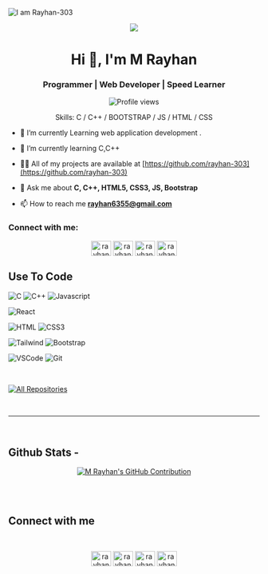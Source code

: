 ![I am Rayhan-303](https://i.ibb.co.com/sm7jwDD/bjhvvjhv.gif)
<center><img src="https://i.ibb.co.com/sm7jwDD/bjhvvjhv.gif"></center>
<h1 align="center">Hi 👋, I'm M Rayhan</h1>
<h3 align="center">Programmer | Web Developer | Speed Learner</h3>


<div align="center">

![Profile views](https://komarev.com/ghpvc/?username=rayhan-303&color=orange)

Skills: C / C++ / BOOTSTRAP / JS / HTML / CSS

</div>

- 🔭 I’m currently Learning web application development .

- 🌱 I’m currently learning C,C++

- 👨‍💻 All of my projects are available at [https://github.com/rayhan-303](https://github.com/rayhan-303)
  
- 💬 Ask me about **C, C++, HTML5, CSS3, JS, Bootstrap**

- 📫 How to reach me **rayhan6355@gmail.com**

<h3 align="left">Connect with me:</h3>

<p align="center">
<a href="https://www.facebook.com/m.raihan303" target="#"><img align="center" src="https://raw.githubusercontent.com/rahuldkjain/github-profile-readme-generator/master/src/images/icons/Social/facebook.svg" alt="rayhan-303" height="30" width="40" /></a>
<a href="https://x.com/rayhan-303" target="#"><img align="center" src="https://raw.githubusercontent.com/rahuldkjain/github-profile-readme-generator/master/src/images/icons/Social/twitter.svg" alt="rayhan-303" height="30" width="40" /></a>
<a href="https://www.linkedin.com/in/rayhan-303/" target="#"><img align="center" src="https://raw.githubusercontent.com/rahuldkjain/github-profile-readme-generator/master/src/images/icons/Social/linked-in-alt.svg" alt="rayhan-303" height="30" width="40" /></a>
<a href="https://www.instagram.com/rayhan-303/" target="#"><img align="center" src="https://raw.githubusercontent.com/rahuldkjain/github-profile-readme-generator/master/src/images/icons/Social/instagram.svg" alt="rayhan-303" height="30" width="40" /></a>
</p>

## Use To Code

![C](https://img.shields.io/badge/C-A8B9CC?style=for-the-badge&labelColor=black&logo=c&logoColor=A8B9CC)
![C++](https://img.shields.io/badge/C++-00599C?style=for-the-badge&labelColor=black&logo=c%2B%2B&logoColor=00599C)
![Javascript](https://img.shields.io/badge/Javascript-F0DB4F?style=for-the-badge&labelColor=black&logo=javascript&logoColor=F0DB4F)
<!--![Typescript](https://img.shields.io/badge/Typescript-007acc?style=for-the-badge&labelColor=black&logo=typescript&logoColor=007acc)-->
![React](https://img.shields.io/badge/-React-61DBFB?style=for-the-badge&labelColor=black&logo=react&logoColor=61DBFB)
<!--![React Native](https://img.shields.io/badge/React_Native-20232A?style=for-the-badge&logo=react&logoColor=61DAFB)-->
<!--![Next.js](https://img.shields.io/badge/next.js-000000?style=for-the-badge&logo=nextdotjs&logoColor=white)
![Nodejs](https://img.shields.io/badge/Nodejs-3C873A?style=for-the-badge&labelColor=black&logo=node.js&logoColor=3C873A)
![Express.js](https://img.shields.io/badge/Express.js-000000?style=for-the-badge&logo=express&logoColor=white)
![MongoDB](https://img.shields.io/badge/MongoDB-4EA94B?style=for-the-badge&logo=mongodb&logoColor=white)-->
![HTML](https://img.shields.io/badge/HTML5-E34F26?style=for-the-badge&logo=html5&logoColor=white)
![CSS3](https://img.shields.io/badge/CSS3-1572B6?style=for-the-badge&logo=css3&logoColor=white)
<!--![SASS Badge](https://img.shields.io/badge/Sass-CC6699?style=for-the-badge&logo=sass&logoColor=white)
![Ant-Design](https://img.shields.io/badge/AntDesign-0170FE?style=for-the-badge&logo=antdesign&logoColor=white)-->
![Tailwind](https://img.shields.io/badge/Tailwind_CSS-092749?style=for-the-badge&logo=tailwindcss&logoColor=06B6D4&labelColor=000000)
![Bootstrap](https://img.shields.io/badge/Bootstrap-563D7C?style=for-the-badge&logo=bootstrap&logoColor=white)
<!--![Strapi](https://img.shields.io/badge/strapi-2E7EEA?style=for-the-badge&logo=strapi&logoColor=white)
![Markdown](https://img.shields.io/badge/Markdown-000000?style=for-the-badge&logo=markdown&logoColor=white)
![Redux](https://img.shields.io/badge/Redux-593D88?style=for-the-badge&logo=redux&logoColor=white)
![React Query](https://img.shields.io/badge/-React_Query-FF4154?style=for-the-badge&logo=react%20query&logoColor=white)-->
![VSCode](https://img.shields.io/badge/Visual_Studio-0078d7?style=for-the-badge&logo=visual%20studio&logoColor=white)
![Git](https://img.shields.io/badge/Git-F05032?style=for-the-badge&logo=git&logoColor=white)

<br/>

<p align="left">
  <a href="https://github.com/rayhan-303?tab=repositories" target="#"><img alt="All Repositories" title="All Repositories" src="https://img.shields.io/badge/-All%20Repos-2962FF?style=for-the-badge&logo=koding&logoColor=white"/></a>
</p>

<br/>
<hr/>
<br/>

## Github Stats -

<p align="center">
  <a href="https://github.com/rayhan-303">
    <img src="https://github-profile-summary-cards.vercel.app/api/cards/profile-details?username=rayhan-303&theme=radical" alt="M Rayhan's GitHub Contribution"/>
  </a>
</p>

<br/>

<br/>

## Connect with me

<div align="center">
<br/>

  <a href="https://www.facebook.com/rayhan-303" target="#"><img align="center" src="https://raw.githubusercontent.com/rahuldkjain/github-profile-readme-generator/master/src/images/icons/Social/facebook.svg" alt="rayhan-303" height="30" width="40" /></a>
<a href="https://x.com/rayhan-303" target="#"><img align="center" src="https://raw.githubusercontent.com/rahuldkjain/github-profile-readme-generator/master/src/images/icons/Social/twitter.svg" alt="rayhan-303" height="30" width="40" /></a>
<a href="https://www.linkedin.com/in/rayhan-303/" target="#"><img align="center" src="https://raw.githubusercontent.com/rahuldkjain/github-profile-readme-generator/master/src/images/icons/Social/linked-in-alt.svg" alt="rayhan-303" height="30" width="40" /></a>
<a href="https://www.instagram.com/rayhan-303/" target="#"><img align="center" src="https://raw.githubusercontent.com/rahuldkjain/github-profile-readme-generator/master/src/images/icons/Social/instagram.svg" alt="rayhan-303" height="30" width="40" /></a>
</div>
